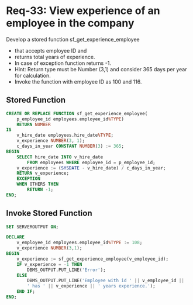 # Req-33: View experience of an employee in the company

Develop a stored function sf_get_experience_employee 
- that accepts employee ID and 
- returns total years of experience. 
- In case of exception function returns -1.
- Hint: Return type must be Number (3,1) and consider 365 days per year for calculation.
- Invoke the function with employee ID as 100 and 116.


## Stored Function

```sql
CREATE OR REPLACE FUNCTION sf_get_experience_employee(
    p_employee_id employees.employee_id%TYPE)
    RETURN NUMBER
IS
    v_hire_date employees.hire_date%TYPE;
    v_experience NUMBER(3, 1);
    c_days_in_year CONSTANT NUMBER(3) := 365;
BEGIN
    SELECT hire_date INTO v_hire_date
        FROM employees WHERE employee_id = p_employee_id;
    v_experience := (SYSDATE - v_hire_date) / c_days_in_year;
    RETURN v_experience;
    EXCEPTION
    WHEN OTHERS THEN
        RETURN -1;
END;
```

## Invoke Stored Function

```sql
SET SERVEROUTPUT ON;

DECLARE
    v_employee_id employees.employee_id%TYPE := 108;
    v_experience NUMBER(3,1);
BEGIN
    v_experience := sf_get_experience_employee(v_employee_id);
    IF v_experience = -1 THEN
        DBMS_OUTPUT.PUT_LINE('Error');
    ELSE
        DBMS_OUTPUT.PUT_LINE('Employee with id ' || v_employee_id ||
        ' has ' || v_experience || ' years experience.');
    END IF;
END;
```
